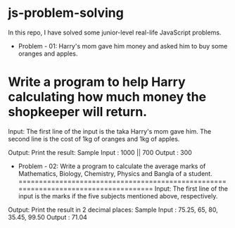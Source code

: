 # js-problem-solving
In this repo, I have solved some junior-level real-life JavaScript problems.

- Problem - 01: Harry's mom gave him money and asked him to buy some oranges and apples. 

Write a program to help Harry calculating how much money the shopkeeper will return.
======================================================================================
Input: 
The first line of the input is the taka Harry's mom gave him.
The second line is the cost of 1kg of oranges and 1kg of apples.

Output:
Print the result:
Sample Input    : 1000 || 700
Output          : 300

- Problem - 02: Write a program to calculate the average marks of Mathematics, Biology, Chemistry, Physics and Bangla of a student.
====================================================================================
Input:
The first line of the input is the marks if the five subjects mentioned above, respectively.

Output:
Print the result in 2 decimal places:
Sample Input    : 75.25, 65, 80, 35.45, 99.50
Output          : 71.04